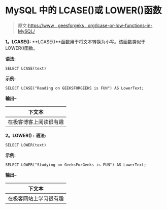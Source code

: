 # MySQL 中的 LCASE()或 LOWER()函数

> 原文:[https://www . geesforgeks . org/lcase-or-low-functions-in-MySQL/](https://www.geeksforgeeks.org/lcase-or-lower-functions-in-mysql/)

**1。LCASE():**
**LCASE()**函数用于将文本转换为小写。该函数类似于 LOWER()函数。

**语法:**

```
SELECT LCASE(text)
```

**示例:**

```
SELECT LCASE("Reading on GEEKSFORGEEKS is FUN") AS LowerText; 
```

**输出–**

| 下文本 |
| --- |
| 在极客博客上阅读很有趣 |

**2。LOWER() :**
**语法:**

```
SELECT LOWER(text)
```

**示例:**

```
SELECT LOWER("Studying on GeeksForGeeks is FUN") AS LowerText; 
```

**输出–**

| 下文本 |
| --- |
| 在极客网站上学习很有趣 |